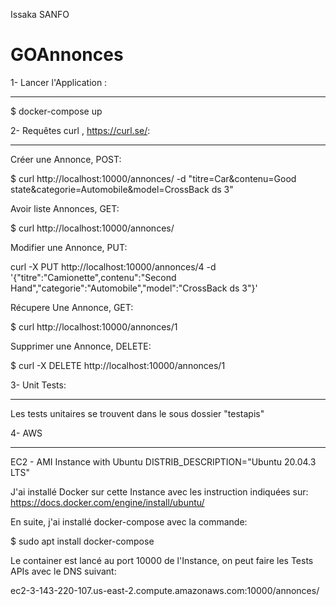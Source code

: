 Issaka SANFO

# GOAnnonces

1- Lancer l'Application : 
*********************************************************************************************************

$ docker-compose up






2- Requêtes curl , https://curl.se/:
*********************************************************************************************************

Créer une Annonce, POST:

$ curl http://localhost:10000/annonces/ -d "titre=Car&contenu=Good state&categorie=Automobile&model=CrossBack ds 3"


Avoir liste Annonces, GET:

$ curl http://localhost:10000/annonces/



Modifier une Annonce, PUT:

curl -X PUT http://localhost:10000/annonces/4 -d '{"titre":"Camionette",contenu":"Second Hand","categorie":"Automobile","model":"CrossBack ds 3"}'



Récupere Une Annonce, GET:

$ curl http://localhost:10000/annonces/1



Supprimer une Annonce, DELETE:

$ curl -X DELETE http://localhost:10000/annonces/1




3- Unit Tests:
*********************************************************************************************************
Les tests unitaires se trouvent dans le sous dossier "testapis"


4- AWS
*********************************************************************************************************

EC2 - AMI Instance with Ubuntu DISTRIB_DESCRIPTION="Ubuntu 20.04.3 LTS"

J'ai installé Docker sur cette Instance avec les instruction indiquées sur:
https://docs.docker.com/engine/install/ubuntu/

En suite, j'ai installé docker-compose avec la commande: 

$ sudo apt  install docker-compose

Le container est lancé au port 10000 de l'Instance, on peut faire les Tests APIs avec le DNS suivant:

ec2-3-143-220-107.us-east-2.compute.amazonaws.com:10000/annonces/








